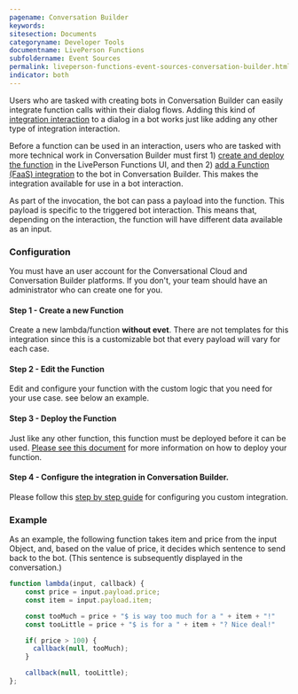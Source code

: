 ```yaml
---
pagename: Conversation Builder
keywords:
sitesection: Documents
categoryname: Developer Tools
documentname: LivePerson Functions
subfoldername: Event Sources
permalink: liveperson-functions-event-sources-conversation-builder.html
indicator: both
---
```


Users who are tasked with creating bots in Conversation Builder can easily integrate function calls within their dialog flows. Adding this kind of [integration interaction](conversation-builder-conversation-builder-interactions.html#integrations) to a dialog in a bot works just like adding any other type of integration interaction.

Before a function can be used in an interaction, users who are tasked with more technical work in Conversation Builder must first 1) [create and deploy the function](liveperson-functions-getting-started.html) in the LivePerson Functions UI, and then 2) [add a Function (FaaS) integration](conversation-builder-integrations-liveperson-functions-integrations.html) to the bot in Conversation Builder. This makes the integration available for use in a bot interaction.

As part of the invocation, the bot can pass a payload into the function. This payload is specific to the triggered bot interaction. This means that, depending on the interaction, the function will have different data available as an input.

### Configuration

<div class="important">You must have an user account for the Conversational Cloud and Conversation Builder platforms. If you don't, your team should have an administrator who can create one for you.</div>

#### Step 1 - Create a new Function

Create a new lambda/function  **without evet**. There are not templates for this integration since this is a customizable bot that every payload will vary for each case.

#### Step 2 - Edit the Function

Edit and configure your function with the custom logic that you need for your use case. see below an example.

#### Step 3 - Deploy the Function

Just like any other function, this function must be deployed before it can be used. [Please see this document](liveperson-functions-getting-started-your-first-function.html#deploy) for more information on how to deploy your function.

#### Step 4 - Configure the integration in Conversation Builder.

Please follow this [step by step guide](tutorials-guides-advanced-integrations-using-liveperson-functions-with-a-bot.html#conversation-builder---configure-the-integration) for configuring you custom integration.

### Example

 As an example, the following function takes item and price from the input Object, and, based on the value of price, it decides which sentence to send back to the bot. (This sentence is subsequently displayed in the conversation.)

```javascript
function lambda(input, callback) {
    const price = input.payload.price;
    const item = input.payload.item;

    const tooMuch = price + "$ is way too much for a " + item + "!"
    const tooLittle = price + "$ is for a " + item + "? Nice deal!"

    if( price > 100) {
      callback(null, tooMuch); 
    }

    callback(null, tooLittle); 
};
```

